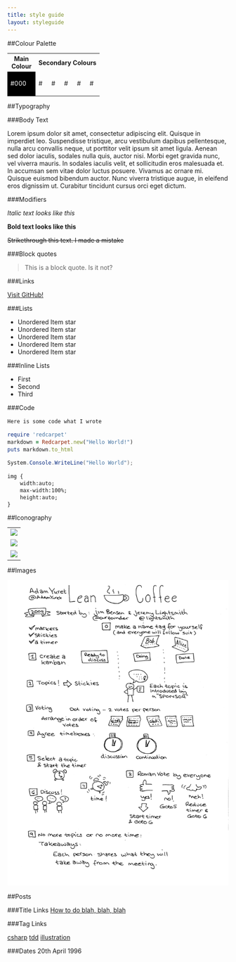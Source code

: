 ```yaml
---
title: style guide
layout: styleguide
---
```


##Colour Palette

<table>
<tr><th>Main Colour</th><th colspan="5">Secondary Colours</th></tr>
<tr><td style="background-color: black; color: white; width: 50px; height: 50px;">#000</td><td>#</td><td>#</td><td>#</td><td>#</td><td>#</td></tr>
</table>

##Typography

###Body Text

<p>
Lorem ipsum dolor sit amet, consectetur adipiscing elit. Quisque in imperdiet leo. Suspendisse tristique, arcu vestibulum dapibus 
pellentesque, nulla arcu convallis neque, ut porttitor velit ipsum sit amet ligula. Aenean sed dolor iaculis, sodales nulla quis, 
auctor nisi. Morbi eget gravida nunc, vel viverra mauris. In sodales iaculis velit, et sollicitudin eros malesuada et. In accumsan 
sem vitae dolor luctus posuere. Vivamus ac ornare mi. Quisque euismod bibendum auctor. Nunc viverra tristique augue, in eleifend eros 
dignissim ut. Curabitur tincidunt cursus orci eget dictum.
</p>

###Modifiers 

*Italic text looks like this*

**Bold text looks like this**

~~Strikethrough this text. I made a mistake~~

###Block quotes

> This is a block quote. Is it not?

###Links

[Visit GitHub!](http://www.github.com)

###Lists

* Unordered Item star
* Unordered Item star
* Unordered Item star
* Unordered Item star
* Unordered Item star

###Inline Lists

<ul class="list-inline">
<li>First</li>
<li>Second</li>
<li>Third</li>
</ul>

###Code

```
Here is some code what I wrote
```

```ruby
require 'redcarpet'
markdown = Redcarpet.new("Hello World!")
puts markdown.to_html
```

```csharp
System.Console.WriteLine("Hello World");
```

```
img {
	width:auto;
    max-width:100%;
	height:auto;
}
```

##Iconography

<table>
<tr><td><img src="/img/twitter.png" /></td></tr>
<tr><td><img src="/img/github.png" /></td></tr>
<tr><td><img src="/img/email.png" /></td></tr>
</table>

##Images

<!-- 
	Images 
	550px or 250px and media queries needed

	-->
<img src="/img/posts/lean-coffee-rules/lean-coffee-presentation-notes-bw.png" alt="alt text" width="550px" />

##Posts

###Title Links
<span class="post-title"><a href="#">How to do blah, blah, blah</a></span>

###Tag Links
<!-- Tags -->
<a href="#" class="tag">csharp</a>
<a href="#" class="tag">tdd</a>
<a href="#" class="tag">illustration</a>

###Dates
<span class="date">20th April 1996</span>


